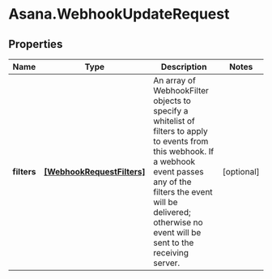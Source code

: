 # Asana.WebhookUpdateRequest

## Properties
Name | Type | Description | Notes
------------ | ------------- | ------------- | -------------
**filters** | [**[WebhookRequestFilters]**](WebhookRequestFilters.md) | An array of WebhookFilter objects to specify a whitelist of filters to apply to events from this webhook. If a webhook event passes any of the filters the event will be delivered; otherwise no event will be sent to the receiving server. | [optional] 
